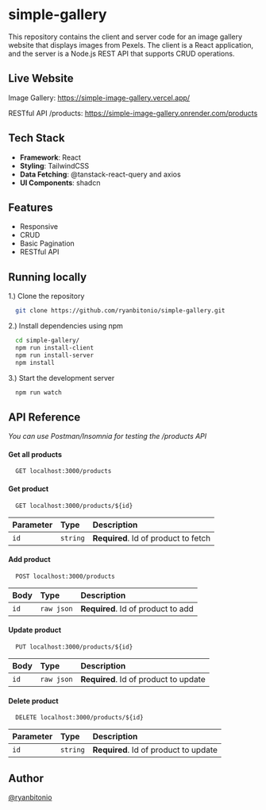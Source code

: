 # simple-gallery

This repository contains the client and server code for an image gallery website that displays images from Pexels. The client is a React application, and the server is a Node.js REST API that supports CRUD operations.

## Live Website

Image Gallery: https://simple-image-gallery.vercel.app/

RESTful API /products: https://simple-image-gallery.onrender.com/products

## Tech Stack

- **Framework**: React
- **Styling**: TailwindCSS
- **Data Fetching**: @tanstack-react-query and axios
- **UI Components**: shadcn

## Features

- Responsive
- CRUD
- Basic Pagination
- RESTful API

## Running locally

1.) Clone the repository

```bash
  git clone https://github.com/ryanbitonio/simple-gallery.git
```

2.) Install dependencies using npm

```bash
  cd simple-gallery/
  npm run install-client
  npm run install-server
  npm install
```

3.) Start the development server

```bash
  npm run watch
```

## API Reference

_You can use Postman/Insomnia for testing the /products API_

#### Get all products

```http
  GET localhost:3000/products
```

#### Get product

```http
  GET localhost:3000/products/${id}
```

| Parameter | Type     | Description                          |
| :-------- | :------- | :----------------------------------- |
| `id`      | `string` | **Required**. Id of product to fetch |

#### Add product

```http
  POST localhost:3000/products
```

| Body | Type       | Description                        |
| :--- | :--------- | :--------------------------------- |
| `id` | `raw json` | **Required**. Id of product to add |

#### Update product

```http
  PUT localhost:3000/products/${id}
```

| Body | Type       | Description                           |
| :--- | :--------- | :------------------------------------ |
| `id` | `raw json` | **Required**. Id of product to update |

#### Delete product

```http
  DELETE localhost:3000/products/${id}
```

| Parameter | Type     | Description                           |
| :-------- | :------- | :------------------------------------ |
| `id`      | `string` | **Required**. Id of product to update |

## Author

[@ryanbitonio](https://github.com/ryanbitonio)
